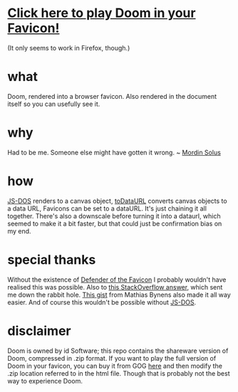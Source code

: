 # [Click here to play Doom in your Favicon!](https://vidferris.github.io/FaviconDoom/favicondoom.html)
(It only seems to work in Firefox, though.)

# what
Doom, rendered into a browser favicon. Also rendered in the document itself so you can usefully see it.

# why
Had to be me. Someone else might have gotten it wrong.
~ [Mordin Solus](https://www.youtube.com/watch?v=1lfJMIwHDEM)

# how
[JS-DOS](https://js-dos.com/) renders to a canvas object, [toDataURL](https://developer.mozilla.org/en-US/docs/Web/API/HTMLCanvasElement/toDataURL) converts canvas objects to a data URL, Favicons can be set to a dataURL. It's just chaining it all together. There's also a downscale before turning it into a dataurl, which seemed to make it a bit faster, but that could just be confirmation bias on my end.

# special thanks
Without the existence of [Defender of the Favicon](http://www.p01.org/defender_of_the_favicon/) I probably wouldn't have realised this was possible. Also to [this StackOverflow answer](https://stackoverflow.com/a/62438464), which sent me down the rabbit hole. [This gist](https://gist.github.com/mathiasbynens/428626) from Mathias Bynens also made it all way easier. And of course this wouldn't be possible without [JS-DOS](https://js-dos.com/).

# disclaimer
Doom is owned by id Software; this repo contains the shareware version of Doom, compressed in .zip format. If you want to play the full version of Doom in your favicon, you can buy it from GOG [here](https://www.gog.com/game/the_ultimate_doom) and then modify the .zip location referred to in the html file. Though that is probably not the best way to experience Doom.
